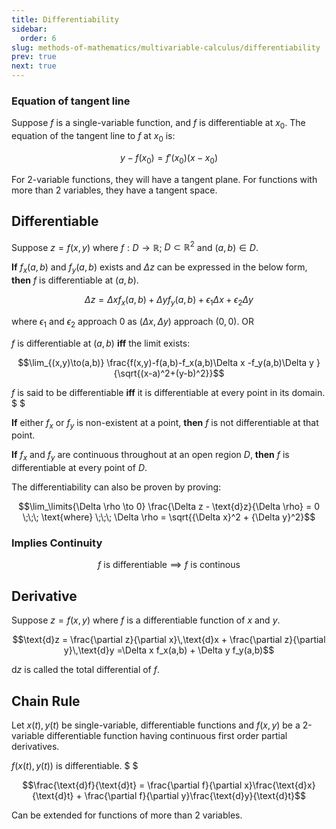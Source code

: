```yaml
---
title: Differentiability
sidebar:
  order: 6
slug: methods-of-mathematics/multivariable-calculus/differentiability
prev: true
next: true
---
```


### Equation of tangent line

Suppose $f$ is a single-variable function, and $f$ is differentiable at $x_0$.
The equation of the tangent line to $f$ at $x_0$ is:

```math
y - f(x_0) = f'(x_0)(x - x_0)
```

For 2-variable functions, they will have a tangent plane. For functions with more than 2 variables, they
have a tangent space.

## Differentiable

Suppose $z=f(x,y)$ where $f:D\rightarrow \mathbb{R}$; $D\subset \mathbb{R}^2$
and $(a,b)\in D$.

**If** $f_x(a,b)$ and $f_y(a,b)$ exists and $\Delta{z}$ can be expressed in the
below form, **then** $f$ is differentiable at $(a,b)$.

```math
\Delta z = \Delta x f_x(a,b) + \Delta y f_y(a,b) + \epsilon_1\Delta x + \epsilon_2 \Delta y
```

where $\epsilon_1$ and $\epsilon_2$ approach $0$ as $(\Delta x, \Delta y)$
approach $(0,0)$. OR

$f$ is differentiable at $(a,b)$ **iff** the limit exists:

```math
\lim_{(x,y)\to(a,b)} \frac{f(x,y)-f(a,b)-f_x(a,b)\Delta x -f_y(a,b)\Delta y }{\sqrt{(x-a)^2+(y-b)^2}}
```

$f$ is said to be differentiable **iff** it is differentiable at every point in
its domain. $ $

**If** either $f_{x}$ or $f_y$ is non-existent at a point, **then** $f$ is not
differentiable at that point.

**If** $f_x$ and $f_y$ are continuous throughout at an open region $D$, **then**
$f$ is differentiable at every point of $D$.

The differentiability can also be proven by proving:

```math
\lim_\limits{\Delta \rho \to 0} \frac{\Delta z - \text{d}z}{\Delta \rho} = 0
\;\;\;
\text{where}
\;\;\;
\Delta \rho = \sqrt{{\Delta x}^2 + {\Delta y}^2}
```

### Implies Continuity

```math
f \text{ is differentiable} \implies f \text{ is continous}
```

## Derivative

Suppose $z=f(x,y)$ where $f$ is a differentiable function of $x$ and $y$.

```math
\text{d}z
 = \frac{\partial z}{\partial x}\,\text{d}x + \frac{\partial z}{\partial y}\,\text{d}y
=\Delta x f_x(a,b) + \Delta y f_y(a,b)
```

$\text{d}z$ is called the total differential of $f$.

## Chain Rule

Let $x(t),y(t)$ be single-variable, differentiable functions and $f(x,y)$ be a
2-variable differentiable function having continuous first order partial
derivatives.

$f\big(x(t),y(t)\big)$ is differentiable. $ $

```math
\frac{\text{d}f}{\text{d}t} = \frac{\partial f}{\partial x}\frac{\text{d}x}{\text{d}t}
+ \frac{\partial f}{\partial y}\frac{\text{d}y}{\text{d}t}
```

Can be extended for functions of more than 2 variables.
